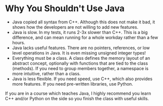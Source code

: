 # Why You Shouldn't Use Java

* Java copied all syntax from C++. Although this does not make it bad, it shows
  how the developers are not willing to add new features.
* Java is slow. In my tests, it runs 2-3x slower than C++. This is a big difference,
  and can mean running for a whole workday rather than a few hours.
* Java lacks useful features. There are no pointers, references, or low level operations
  in Java. It is even missing unsigned integer types!
* Everything must be a class. A class defines the memory layout of an abstract concept,
  optionally with functions that are tied to the class (methods). If you need to group
  members together, a namespace is more intuitive, rather than a class.
* Java is less flexible. If you need speed, use C++, which also provides more features. If
  you need pre-written libraries, use Python.

If you are in a course which teaches Java, I highly recommend you learn C++ and/or Python
on the side so you finish the class with useful skills.
